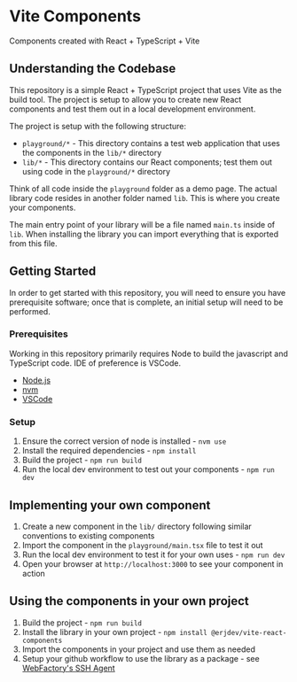 # Vite Components

Components created with React + TypeScript + Vite

## Understanding the Codebase

This repository is a simple React + TypeScript project that uses Vite as the build tool.  The project is setup to allow you to create new React components and test them out in a local development environment.

The project is setup with the following structure:

- `playground/*` - This directory contains a test web application that uses the components in the `lib/*` directory
- `lib/*` - This directory contains our React components; test them out using code in the `playground/*` directory

Think of all code inside the `playground` folder as a demo page.  The actual library code resides in another folder named `lib`. This is where you create your components.

The main entry point of your library will be a file named `main.ts` inside of `lib`. When installing the library you can import everything that is exported from this file.

## Getting Started

In order to get started with this repository, you will need to ensure you have prerequisite software; once that is complete, an initial setup will need to be performed.

### Prerequisites

Working in this repository primarily requires Node to build the javascript and TypeScript code.  IDE of preference is VSCode.

- [Node.js](https://nodejs.org/en)
- [nvm](https://github.com/nvm-sh/nvm?tab=readme-ov-file#installing-and-updating)
- [VSCode](https://code.visualstudio.com/)

### Setup

1. Ensure the correct version of node is installed - `nvm use`
1. Install the required dependencies - `npm install`
1. Build the project - `npm run build`
1. Run the local dev environment to test out your components - `npm run dev`

## Implementing your own component

1. Create a new component in the `lib/` directory following similar conventions to existing components
1. Import the component in the `playground/main.tsx` file to test it out
1. Run the local dev environment to test it for your own uses - `npm run dev`
1. Open your browser at `http://localhost:3000` to see your component in action

## Using the components in your own project

1. Build the project - `npm run build`
1. Install the library in your own project - `npm install @erjdev/vite-react-components`
1. Import the components in your project and use them as needed
1. Setup your github workflow to use the library as a package - see [WebFactory's SSH Agent](https://github.com/webfactory/ssh-agent)
